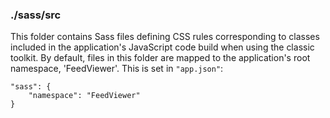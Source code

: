 ### ./sass/src

This folder contains Sass files defining CSS rules corresponding to classes
included in the application's JavaScript code build when using the classic toolkit.
By default, files in this folder are mapped to the application's root namespace, 'FeedViewer'.
This is set in `"app.json"`:

    "sass": {
        "namespace": "FeedViewer"
    }